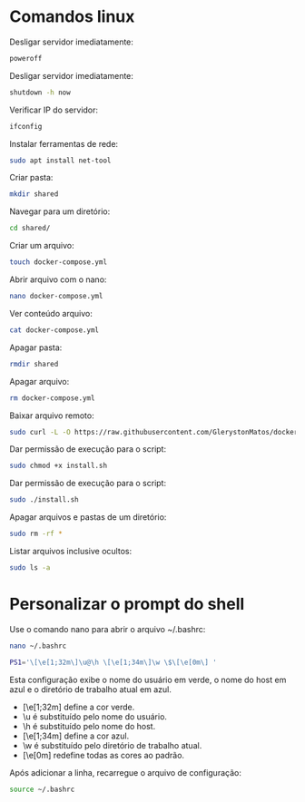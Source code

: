 # Comandos linux

Desligar servidor imediatamente:
```bash
poweroff
```

Desligar servidor imediatamente:
```bash
shutdown -h now
```

Verificar IP do servidor:
```bash
ifconfig
```

Instalar ferramentas de rede:
```bash
sudo apt install net-tool
```

Criar pasta:
```bash
mkdir shared
```

Navegar para um diretório:
```bash
cd shared/
```

Criar um arquivo:
```bash
touch docker-compose.yml
```

Abrir arquivo com o nano:
```bash
nano docker-compose.yml
```

Ver conteúdo arquivo:
```bash
cat docker-compose.yml
```

Apagar pasta:
```bash
rmdir shared
```

Apagar arquivo:
```bash
rm docker-compose.yml
```

Baixar arquivo remoto:
```bash
sudo curl -L -O https://raw.githubusercontent.com/GlerystonMatos/docker-server/main/arquivos/install.sh
```

Dar permissão de execução para o script:
```bash
sudo chmod +x install.sh
```

Dar permissão de execução para o script:
```bash
sudo ./install.sh
```

Apagar arquivos e pastas de um diretório:
```bash
sudo rm -rf *
```

Listar arquivos inclusive ocultos:
```bash
sudo ls -a
```

# Personalizar o prompt do shell

Use o comando nano para abrir o arquivo ~/.bashrc:

```bash
nano ~/.bashrc
```

```bash
PS1='\[\e[1;32m\]\u@\h \[\e[1;34m\]\w \$\[\e[0m\] '
```

Esta configuração exibe o nome do usuário em verde, o nome do host em azul e o diretório de trabalho atual em azul.

- \[\e[1;32m\] define a cor verde.
- \u é substituído pelo nome do usuário.
- \h é substituído pelo nome do host.
- \[\e[1;34m\] define a cor azul.
- \w é substituído pelo diretório de trabalho atual.
- \[\e[0m\] redefine todas as cores ao padrão.

Após adicionar a linha, recarregue o arquivo de configuração:
```bash
source ~/.bashrc
```